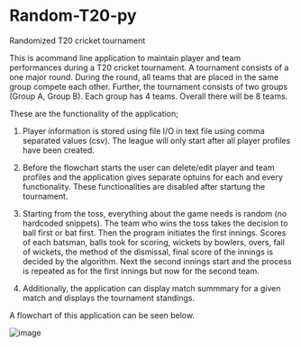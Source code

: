 # Random-T20-py
Randomized T20 cricket tournament

This is acommand line application to maintain player and team performances during a T20 cricket tournament. A tournament consists of a one major round. During the round, all teams that are placed in the
same group compete each other. Further, the tournament consists of two groups (Group A, Group B). Each group has 4 teams. Overall there will be 8 teams.

These are the functionality of the application;
1) Player information is stored using file I/O in text file using comma separated values (csv). The league will only start after all player profiles have been created.

2) Before the flowchart starts the user can delete/edit player and team profiles and the application gives separate optuins for each and every functionality. These functionalities are disabled after startung the tournament.

3) Starting from the toss, everything about the game needs is random (no hardcoded snippets). The team who wins the toss takes the
decision to ball first or bat first. Then the program initiates the first innings. Scores of each batsman, balls took for scoring, wickets by bowlers, overs, fall of wickets, the method of the dismissal, final score of the innings is decided by the algorithm. Next the second innings start and the process is repeated as for the first innings but now for the second team.

4) Additionally, the application can display match summmary for a given match and displays the tournament standings. 

A flowchart of this application can be seen below.

![image](https://user-images.githubusercontent.com/100549603/219356165-67c64580-2edc-408f-8a85-0679a50d55a4.png)
